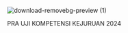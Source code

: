 ![download-removebg-preview (1)](https://github.com/Farizz19/Fariz-PraUKK/assets/114378228/ce01ed51-db7b-4874-b60a-43d616118268)


PRA UJI KOMPETENSI KEJURUAN 2024
